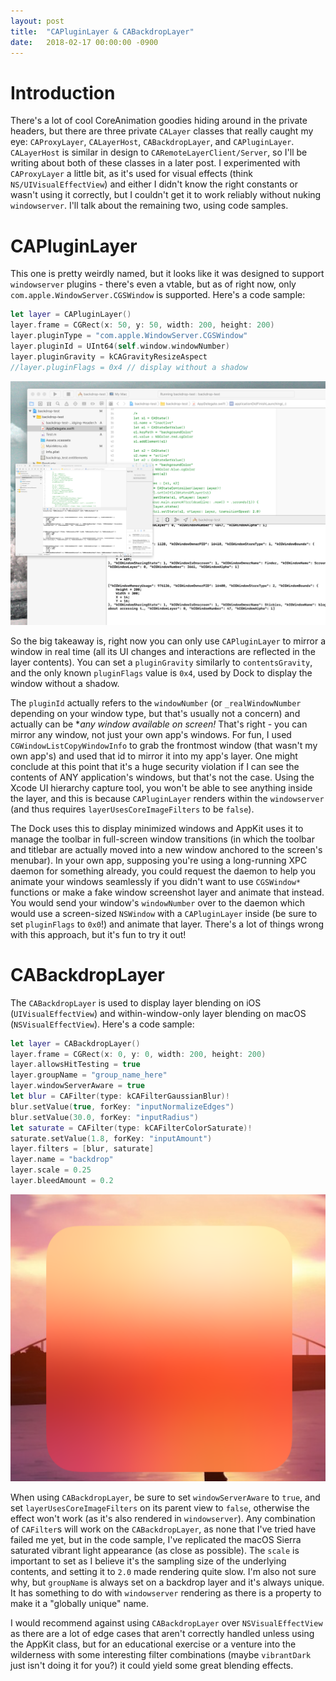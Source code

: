 ```yaml
---
layout: post
title:  "CAPluginLayer & CABackdropLayer"
date:   2018-02-17 00:00:00 -0900
---
```


# Introduction

There's a lot of cool CoreAnimation goodies hiding around in the private headers, but there are three private `CALayer` classes that really caught my eye: `CAProxyLayer`, `CALayerHost`, `CABackdropLayer`, and `CAPluginLayer`. `CALayerHost` is similar in design to `CARemoteLayerClient/Server`, so I'll be writing about both of these classes in a later post. I experimented with `CAProxyLayer` a little bit, as it's used for visual effects (think `NS/UIVisualEffectView`) and either I didn't know the right constants or wasn't using it correctly, but I couldn't get it to work reliably without nuking `windowserver`. I'll talk about the remaining two, using code samples.

# CAPluginLayer

This one is pretty weirdly named, but it looks like it was designed to support `windowserver` plugins - there's even a vtable, but as of right now, only `com.apple.WindowServer.CGSWindow` is supported. Here's a code sample:

```swift
let layer = CAPluginLayer()
layer.frame = CGRect(x: 50, y: 50, width: 200, height: 200)
layer.pluginType = "com.apple.WindowServer.CGSWindow"
layer.pluginId = UInt64(self.window.windowNumber)
layer.pluginGravity = kCAGravityResizeAspect
//layer.pluginFlags = 0x4 // display without a shadow
```

![CAPluginLayer Sample](/assets/plugin-layer.png)

So the big takeaway is, right now you can only use `CAPluginLayer` to mirror a window in real time (all its UI changes and interactions are reflected in the layer contents). You can set a `pluginGravity` similarly to `contentsGravity`, and the only known `pluginFlags` value is `0x4`, used by Dock to display the window without a shadow. 

The `pluginId` actually refers to the `windowNumber` (or `_realWindowNumber` depending on your window type, but that's usually not a concern) and actually can be **any window available on screen!* That's right - you can mirror any window, not just your own app's windows. For fun, I used `CGWindowListCopyWindowInfo` to grab the frontmost window (that wasn't my own app's) and used that id to mirror it into my app's layer. One might conclude at this point that it's a huge security violation if I can see the contents of ANY application's windows, but that's not the case. Using the Xcode UI hierarchy capture tool, you won't be able to see anything inside the layer, and this is because `CAPluginLayer` renders within the `windowserver` (and thus requires `layerUsesCoreImageFilters` to be `false`).  

The Dock uses this to display minimized windows and AppKit uses it to manage the toolbar in full-screen window transitions (in which the toolbar and titlebar are actually moved into a new window anchored to the screen's menubar). In your own app, supposing you're using a long-running XPC daemon for something already, you could request the daemon to help you animate your windows seamlessly if you didn't want to use `CGSWindow*` functions or make a fake window screenshot layer and animate that instead. You would send your window's `windowNumber` over to the daemon which would use a screen-sized `NSWindow` with a `CAPluginLayer` inside (be sure to set `pluginFlags` to `0x0`!) and animate that layer. There's a lot of things wrong with this approach, but it's fun to try it out!


# CABackdropLayer

The `CABackdropLayer` is used to display layer blending on iOS (`UIVisualEffectView`) and within-window-only layer blending on macOS (`NSVisualEffectView`). Here's a code sample:


```swift
let layer = CABackdropLayer()
layer.frame = CGRect(x: 0, y: 0, width: 200, height: 200)
layer.allowsHitTesting = true
layer.groupName = "group_name_here"
layer.windowServerAware = true
let blur = CAFilter(type: kCAFilterGaussianBlur)!
blur.setValue(true, forKey: "inputNormalizeEdges")
blur.setValue(30.0, forKey: "inputRadius")
let saturate = CAFilter(type: kCAFilterColorSaturate)!
saturate.setValue(1.8, forKey: "inputAmount")
layer.filters = [blur, saturate]
layer.name = "backdrop"
layer.scale = 0.25
layer.bleedAmount = 0.2
```

![CABackdropLayer Sample](/assets/backdrop-layer.png)

When using `CABackdropLayer`, be sure to set `windowServerAware` to `true`, and set `layerUsesCoreImageFilters` on its parent view to `false`, otherwise the effect won't work (as it's also rendered in `windowserver`). Any combination of `CAFilter`s will work on the `CABackdropLayer`, as none that I've tried have failed me yet, but in the code sample, I've replicated the macOS Sierra saturated vibrant light appearance (as close as possible). The `scale` is important to set as I believe it's the sampling size of the underlying contents, and setting it to `2.0` made rendering quite slow. I'm also not sure why, but `groupName` is always set on a backdrop layer and it's always unique. It has something to do with `windowserver` rendering as there is a property to make it a "globally unique" name. 

I would recommend against using `CABackdropLayer` over `NSVisualEffectView` as there are a lot of edge cases that aren't correctly handled unless using the AppKit class, but for an educational exercise or a venture into the wilderness with some interesting filter combinations (maybe `vibrantDark` just isn't doing it for you?) it could yield some great blending effects.


